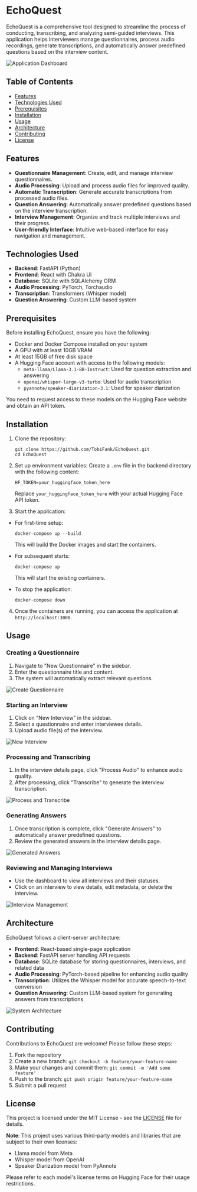 # EchoQuest

EchoQuest is a comprehensive tool designed to streamline the process of conducting, transcribing, and analyzing semi-guided interviews. This application helps interviewers manage questionnaires, process audio recordings, generate transcriptions, and automatically answer predefined questions based on the interview content.

![Application Dashboard](images/dashboard.png)

## Table of Contents
- [Features](#features)
- [Technologies Used](#technologies-used)
- [Prerequisites](#prerequisites)
- [Installation](#installation)
- [Usage](#usage)
- [Architecture](#architecture)
- [Contributing](#contributing)
- [License](#license)

## Features

- **Questionnaire Management**: Create, edit, and manage interview questionnaires.
- **Audio Processing**: Upload and process audio files for improved quality.
- **Automatic Transcription**: Generate accurate transcriptions from processed audio files.
- **Question Answering**: Automatically answer predefined questions based on the interview transcription.
- **Interview Management**: Organize and track multiple interviews and their progress.
- **User-friendly Interface**: Intuitive web-based interface for easy navigation and management.

## Technologies Used

- **Backend**: FastAPI (Python)
- **Frontend**: React with Chakra UI
- **Database**: SQLite with SQLAlchemy ORM
- **Audio Processing**: PyTorch, Torchaudio
- **Transcription**: Transformers (Whisper model)
- **Question Answering**: Custom LLM-based system

## Prerequisites
Before installing EchoQuest, ensure you have the following:

* Docker and Docker Compose installed on your system
* A GPU with at least 10GB VRAM
* At least 15GB of free disk space
* A Hugging Face account with access to the following models:
    * `meta-llama/Llama-3.1-8B-Instruct`: Used for question extraction and answering
    * `openai/whisper-large-v3-turbo`: Used for audio transcription
    * `pyannote/speaker-diarization-3.1`: Used for speaker diarization

You need to request access to these models on the Hugging Face website and obtain an API token.

## Installation

1. Clone the repository:
   ```
   git clone https://github.com/TobiFank/EchoQuest.git
   cd EchoQuest
   ```

2. Set up environment variables:
   Create a `.env` file in the backend directory with the following content:
   ```
   HF_TOKEN=your_huggingface_token_here
   ```
   Replace `your_huggingface_token_here` with your actual Hugging Face API token.

3. Start the application:
* For first-time setup:
  ```
  docker-compose up --build
  ```
  This will build the Docker images and start the containers.

* For subsequent starts:
  ```
  docker-compose up
  ```
  This will start the existing containers.

* To stop the application:
  ```
  docker-compose down
  ```

4. Once the containers are running, you can access the application at `http://localhost:3000`.

## Usage

### Creating a Questionnaire

1. Navigate to "New Questionnaire" in the sidebar.
2. Enter the questionnaire title and content.
3. The system will automatically extract relevant questions.

![Create Questionnaire](images/create_questionnaire.png)

### Starting an Interview

1. Click on "New Interview" in the sidebar.
2. Select a questionnaire and enter interviewee details.
3. Upload audio file(s) of the interview.

![New Interview](images/create_interview.png)

### Processing and Transcribing

1. In the interview details page, click "Process Audio" to enhance audio quality.
2. After processing, click "Transcribe" to generate the interview transcription.

![Process and Transcribe](images/process_transcribe.png)

### Generating Answers

1. Once transcription is complete, click "Generate Answers" to automatically answer predefined questions.
2. Review the generated answers in the interview details page.

![Generated Answers](images/question_answering.png)

### Reviewing and Managing Interviews

- Use the dashboard to view all interviews and their statuses.
- Click on an interview to view details, edit metadata, or delete the interview.

![Interview Management](images/all_interviews.png)

## Architecture

EchoQuest follows a client-server architecture:

- **Frontend**: React-based single-page application
- **Backend**: FastAPI server handling API requests
- **Database**: SQLite database for storing questionnaires, interviews, and related data
- **Audio Processing**: PyTorch-based pipeline for enhancing audio quality
- **Transcription**: Utilizes the Whisper model for accurate speech-to-text conversion
- **Question Answering**: Custom LLM-based system for generating answers from transcriptions

![System Architecture](images/architecture.png)

## Contributing

Contributions to EchoQuest are welcome! Please follow these steps:

1. Fork the repository
2. Create a new branch: `git checkout -b feature/your-feature-name`
3. Make your changes and commit them: `git commit -m 'Add some feature'`
4. Push to the branch: `git push origin feature/your-feature-name`
5. Submit a pull request

## License

This project is licensed under the MIT License - see the [LICENSE](LICENSE) file for details.

**Note**: This project uses various third-party models and libraries that are subject to their own licenses:
- Llama model from Meta
- Whisper model from OpenAI
- Speaker Diarization model from PyAnnote

Please refer to each model's license terms on Hugging Face for their usage restrictions.
